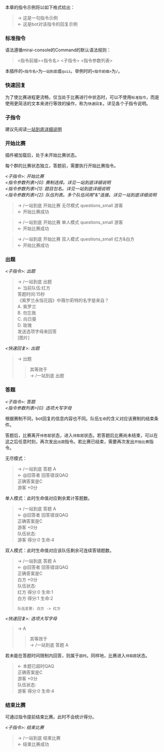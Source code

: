 
本章的指令示例将以如下格式给出：

>  -> 这是一句指令示例  
>  <- 这是bot对该指令的回复示例

### 标准指令

语法遵循mirai-console的Command的默认语法规则：  

> <指令前缀><指令名> <子指令> <指令参数列表>

本插件的`<指令名>`为`一站到底`或`quiz`。举例时的`<指令前缀>`为`/`。

### 快速回复

为了使比赛进程更流畅，仅当处于比赛进行中状态时，可以不使用`标准指令`，而是使用更简洁的文本来进行等效的操作，称为`快速回复`。详见各个子指令说明。

### 子指令

建议先阅读[一站到底详细说明](一站到底详细说明.md)

### 开始比赛

插件被加载后，处于未开始比赛状态。

每个群的比赛状态独立，答题前，需要执行开始比赛指令。

*<子指令>: 开始比赛*  
*<指令参数列表>[0]: 赛制选择。详见一站到底详细说明*  
*<指令参数列表>[1]: 题目包名。详见一站到底详细说明*  
*<指令参数列表>[2]: 队伍列表。多个队伍间用"&"连接。详见一站到底详细说明*  

>  -> /一站到底 开始比赛 无尽模式 questions_small 游客  
>  <- 开始比赛成功

>  -> /一站到底 开始比赛 单人模式 questions_small 游客  
>  <- 开始比赛成功

>  -> /一站到底 开始比赛 双人模式 questions_small 红方&白方  
>  <- 开始比赛成功

### 出题

*<子指令>: 出题*  

>  -> /一站到底 出题  
>  <- 当前队伍:红方  
>     答题时间:15秒  
>     《紫罗兰永恒花园》中薇尔莉特的名字是来自？  
>     A. 紫罗兰  
>     B. 勿忘我  
>     C. 向日葵  
>     D. 玫瑰  
>     发送选项字母来回答  
>     \[图片\]  

*<快速回复>: 出题*

> -> 出题
>> 其等效于  
>> -> /一站到底 出题

### 答题

*<子指令>: 答题*  
*<指令参数列表>[0]: 选项大写字母*  

根据赛制不同，bot回复的信息内容也不同。队伍`生命`的含义对应该赛制的结束条件。

答题后，比赛离开`待答题`状态，进入`待取题`状态。若答题后比赛尚未结束，可以在这之后任意时刻，再次发出`出题`指令。若比赛已结束，需要再次发出`开始比赛`指令。

无尽模式：
>  -> /一站到底 答题 A  
>  <- @回答者 回答错误QAQ  
>     正确答案是C  
>     游客 +0分  

单人模式：此时生命值对应剩余累计答题数。
>  -> /一站到底 答题 A  
>  <- @回答者 回答错误QAQ  
>     正确答案是C  
>     游客 +0分  
>     队伍状态:  
>     游客 得分:0 生命:4  

双人模式：此时生命值对应该队伍剩余可连续答错题数。
>  -> /一站到底 答题 A  
>  <- @回答者 回答错误QAQ  
>     正确答案是C  
>     白方 +0分  
>     队伍状态:  
>     红方 得分:0 生命:1  
>     白方 得分:1 生命:2   
> 
>     队伍变更: 白方 -> 红方  

*<快速回复>: 选项大写字母*

> -> A
>> 其等效于  
>> -> /一站到底 答题 A  

若未能在答题时间限制内回答，则属于`超时`。同样地，比赛进入`待取题`状态。

>  <- 本题已超时QAQ  
>     正确答案是C  
>     游客 +0分  
>     队伍状态:  
>     游客 得分:0 生命:4 


### 结束比赛

可通过指令提前结束比赛。此时不会统计得分。

*<子指令>: 结束比赛*  

>  -> /一站到底 结束比赛  
>  <- 结束比赛成功